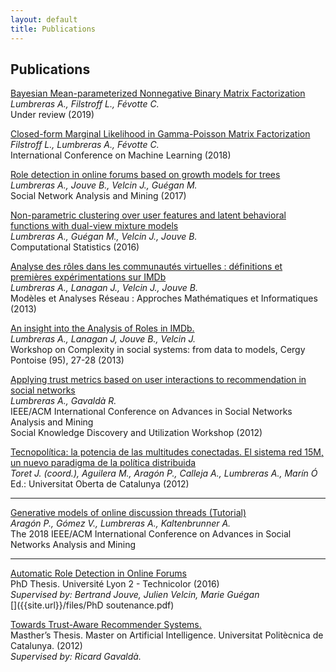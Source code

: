 ```yaml
---
layout: default
title: Publications
---
```


## Publications

[Bayesian Mean-parameterized Nonnegative Binary Matrix Factorization](https://arxiv.org/abs/1812.06866)<br>
*Lumbreras A., Filstroff L., Févotte C.* <br> 
Under review (2019)<br>
[<i class="fa fa-file-pdf-o fa-lg fa-fw"></i>](https://arxiv.org/abs/1812.06866)
<i class="fa fa-github fa-lg fa-fw"></i>
<i class="fa fa-slideshare fa-lg fa-fw"></i>

[Closed-form Marginal Likelihood in Gamma-Poisson Matrix Factorization](http://proceedings.mlr.press/v80/filstroff18a.html)<br>
*Filstroff L., Lumbreras A., Févotte C.* <br> 
International Conference on Machine Learning (2018) <br>
[<i class="fa fa-file-pdf-o fa-lg fa-fw"></i>](http://proceedings.mlr.press/v80/filstroff18a/filstroff18a.pdf)
<i class="fa fa-github fa-lg fa-fw"></i>
<i class="fa fa-slideshare fa-lg fa-fw"></i>

[Role detection in online forums based on growth models for trees](https://www.springer.com/computer/database+management+%26+information+retrieval/journal/13278)<br>
*Lumbreras A., Jouve B., Velcin J., Guégan M.* <br>
Social Network Analysis and Mining (2017) <br>
[<i class="fa fa-file-pdf-o fa-lg fa-fw"></i>](https://www.springer.com/computer/database+management+%26+information+retrieval/journal/13278)
<i class="fa fa-github fa-lg fa-fw"></i>
<i class="fa fa-slideshare fa-lg fa-fw"></i>

[Non-parametric clustering over user features and latent behavioral functions with dual-view mixture models](http://link.springer.com/article/10.1007/s00180-016-0668-0) <br>
*Lumbreras A., Guégan M., Velcin J., Jouve B.* <br>
Computational Statistics (2016)   <br>
[<i class="fa fa-file-pdf-o fa-lg fa-fw"></i>](http://albertolumbreras.net/files/Lumbreras_et_al_2017_CompStats.pdf)
[<i class="fa fa-github fa-lg fa-fw"></i>](https://github.com/alumbreras/Dual-DPGMM)
<i class="fa fa-slideshare fa-lg fa-fw"></i>

[Analyse des rôles dans les communautés virtuelles : définitions et premières expérimentations sur IMDb](http://lipn.univ-paris13.fr/marami2013/MARAMI13/Programme_2.html) <br>
*Lumbreras A., Lanagan J., Velcin J.,  Jouve B.* <br>
Modèles et Analyses Réseau : Approches Mathématiques et Informatiques (2013)<br>
[<i class="fa fa-file-pdf-o fa-lg fa-fw"></i>](http://arxiv.org/ftp/arxiv/papers/1309/1309.7187.pdf)
<i class="fa fa-github fa-lg fa-fw"></i>
<i class="fa fa-slideshare fa-lg fa-fw"></i>

[An insight into the Analysis of Roles in IMDb.](http://complexity-in-social-systems.u-cergy.fr/?page_id=326)   <br>
*Lumbreras A., Lanagan J, Jouve B., Velcin J.* <br>
Workshop on Complexity in social systems: from data to models, Cergy Pontoise (95), 27-28 (2013) <br>
[<i class="fa fa-file-pdf-o fa-lg fa-fw"></i>](http://albertolumbreras.net/files/Lumbreras_et_al_2013_1.pdf)
<i class="fa fa-github fa-lg fa-fw"></i>
[<i class="fa fa-slideshare fa-lg fa-fw"></i>](http://albertolumbreras.net/files/Lumbreras_et_al_2013_1_slides.pdf)

[Applying trust metrics based on user interactions to recommendation in social networks](http://ieeexplore.ieee.org/document/6425600/)<br> 
*Lumbreras A., Gavaldà R.* <br>
IEEE/ACM International Conference on Advances in Social Networks Analysis and Mining    <br>
Social Knowledge Discovery and Utilization Workshop  (2012)  <br> 
[<i class="fa fa-file-pdf-o fa-lg fa-fw"></i>](http://albertolumbreras.net/files/Lumbreras_Gavalda_ASONAM_2012_extversion.pdf)
[<i class="fa fa-github fa-lg fa-fw"></i>](https://bitbucket.org/alumbreras/trust-aware-recommender-system-for-tweets/)
<i class="fa fa-slideshare fa-lg fa-fw"></i>

[Tecnopolítica: la potencia de las multitudes conectadas. El sistema red 15M, un nuevo paradigma de la política distribuida](http://tecnopolitica.net/sites/default/files/1878-5799-3-PB%20%282%29.pdf)   <br>
*Toret J. (coord.), Aguilera M., Aragón P., Calleja A., Lumbreras A., Marín Ó* <br>
Ed.: Universitat Oberta de Catalunya (2012)  <br> 
[<i class="fa fa-file-pdf-o fa-lg fa-fw"></i>](http://tecnopolitica.net/sites/default/files/1878-5799-3-PB%20%282%29.pdf) 
<i class="fa fa-github fa-lg fa-fw"></i>
<i class="fa fa-slideshare fa-lg fa-fw"></i>

-----

[Generative models of online discussion threads (Tutorial)](http://asonam.cpsc.ucalgary.ca/2018/Tutorials/asonam-generative-models_Andreas.pdf)<br>
*Aragón P., Gómez V., Lumbreras A., Kaltenbrunner A.* <br>
The 2018 IEEE/ACM International Conference on Advances in Social Networks Analysis and Mining <br>
[<i class="fa fa-file-pdf-o fa-lg fa-fw"></i>](https://www.upf.edu/web/ai-ml/tutorial-asonam-2018)
[<i class="fa fa-github fa-lg fa-fw"></i>](http://www.albertolumbreras.net/files/notebookR_asonam_out.html)
[<i class="fa fa-slideshare fa-lg fa-fw"></i>](https://docs.google.com/presentation/d/1sHfJJKMrBTjN05J5qPf6LP6CqF5vwUX6kq0P7LCobmU/edit?ts=5b83b77b#slide=id.g3ef0d253a5_2_30)

-----

[Automatic Role Detection in Online Forums](https://tel.archives-ouvertes.fr/tel-01439342/) <br>
PhD Thesis. Université Lyon 2 - Technicolor (2016) <br>
*Supervised by: Bertrand Jouve, Julien Velcin, Marie Guégan* <br>
[<i class="fa fa-file-pdf-o fa-lg fa-fw"></i>](https://tel.archives-ouvertes.fr/tel-01439342/)
<i class="fa fa-github fa-lg fa-fw"></i>
[<i class="fa fa-slideshare fa-lg fa-fw"></i>]({{site.url}}/files/PhD soutenance.pdf)

[Towards Trust-Aware Recommender Systems.](http://albertolumbreras.net/files/Lumbreras_MasterThesis.pdf) <br>
Masther’s Thesis. Master on Artificial Intelligence. Universitat Politècnica de Catalunya. (2012) <br>
*Supervised by: Ricard Gavaldà.* <br>
[<i class="fa fa-file-pdf-o fa-lg fa-fw"></i>](http://albertolumbreras.net/files/Lumbreras_MasterThesis.pdf)
[<i class="fa fa-github fa-lg fa-fw"></i>](https://bitbucket.org/alumbreras/trust-aware-recommender-system-for-tweets)
[<i class="fa fa-slideshare fa-lg fa-fw"></i>](http://www.slideshare.net/anarcaster/towards-trustaware-recommender-systems)
